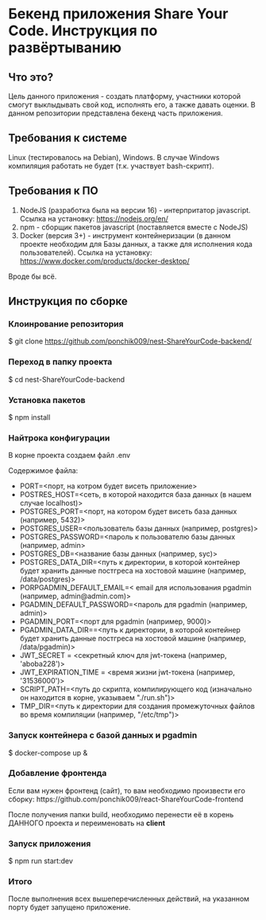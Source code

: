 # Бекенд приложения Share Your Code. Инструкция по развёртыванию

## Что это?

Цель данного приложения - создать платформу, участники которой смогут выклыдывать свой код, исполнять его, а также давать оценки.
В данном репозитории представлена бекенд часть приложения.

## Требования к системе

Linux (тестировалось на Debian), Windows. В случае Windows компиляция работать не будет (т.к. участвует bash-скрипт).

## Требования к ПО

1. NodeJS (разработка была на версии 16) - интерпритатор javascript. Ссылка на установку: https://nodejs.org/en/
2. npm - сборщик пакетов javascript (поставляется вместе с NodeJS)
3. Docker (версия 3+) - инструмент контейнеризации (в данном проекте необходим для Базы данных, а также для исполнения кода пользователей). Ссылка на установку: https://www.docker.com/products/docker-desktop/

Вроде бы всё.

## Инструкция по сборке

### Клоинрование репозитория
$ git clone https://github.com/ponchik009/nest-ShareYourCode-backend/

### Переход в папку проекта
$ cd nest-ShareYourCode-backend

### Установка пакетов
$ npm install

### Найтрока конфигурации
<p>В корне проекта создаем файл .env</p>
<p>Содержимое файла:</p>
<ul>
  <li>PORT=<порт, на котром будет висеть приложение></li>
  <li>POSTRES_HOST=<сеть, в которой находится база данных (в нашем случае localhost)></li>
  <li>POSTGRES_PORT=<порт, на котором будет висеть база данных (например, 5432)></li>
  <li>POSTGRES_USER=<пользователь базы данных (например, postgres)></li>
  <li>POSTGRES_PASSWORD=<пароль к пользователю базы данных (например, admin></li>
  <li>POSTGRES_DB=<название базы данных (например, syc)></li>
  <li>POSTGRES_DATA_DIR=<путь к директории, в которой контейнер будет хранить данные постгреса на хостовой машине (например, /data/postgres)></li>
  <li>PORPGADMIN_DEFAULT_EMAIL=< email для использования pgadmin (например, admin@admin.com)></li>
  <li>PGADMIN_DEFAULT_PASSWORD=<пароль для pgadmin (например, admin)></li>
  <li>PGADMIN_PORT=<порт для pgadmin (например, 9000)></li>
  <li>PGADMIN_DATA_DIR==<путь к директории, в которой контейнер будет хранить данные постгреса на хостовой машине (например, /data/pgadmin)></li>
  <li>JWT_SECRET = <секретный ключ для jwt-токена (например, 'aboba228')></li>
  <li>JWT_EXPIRATION_TIME = <время жизни jwt-токена (например, '31536000')></li>
  <li>SCRIPT_PATH=<путь до скрипта, компилирующего код (изначально он находится в корне, указываем "./run.sh")></li>
  <li>TMP_DIR=<путь к директории для создания промежуточных файлов во время компиляции (например, "/etc/tmp")></li>
</ul>

### Запуск контейнера с базой данных и pgadmin
$ docker-compose up &

###  Добавление фронтенда
<p>Если вам нужен фронтенд (сайт), то вам необходимо произвести его сборку: https://github.com/ponchik009/react-ShareYourCode-frontend</p>
<p>После получения папки build, необходимо перенести её в корень ДАННОГО проекта и переименовать на <b>client</b></p>

### Запуск приложения
$ npm run start:dev

### Итого
После выполнения всех вышеперечисленных действий, на указанном порту будет запущено приложение.
